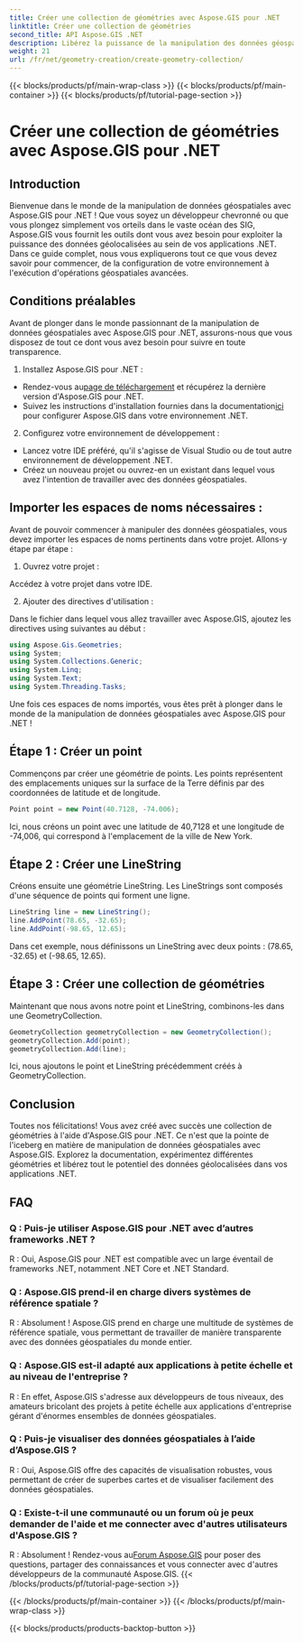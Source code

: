 ```yaml
---
title: Créer une collection de géométries avec Aspose.GIS pour .NET
linktitle: Créer une collection de géométries
second_title: API Aspose.GIS .NET
description: Libérez la puissance de la manipulation des données géospatiales avec Aspose.GIS pour .NET. Créez, visualisez et analysez en toute transparence des données basées sur la localisation dans vos applications .NET.
weight: 21
url: /fr/net/geometry-creation/create-geometry-collection/
---
```


{{< blocks/products/pf/main-wrap-class >}}
{{< blocks/products/pf/main-container >}}
{{< blocks/products/pf/tutorial-page-section >}}

# Créer une collection de géométries avec Aspose.GIS pour .NET


## Introduction

Bienvenue dans le monde de la manipulation de données géospatiales avec Aspose.GIS pour .NET ! Que vous soyez un développeur chevronné ou que vous plongez simplement vos orteils dans le vaste océan des SIG, Aspose.GIS vous fournit les outils dont vous avez besoin pour exploiter la puissance des données géolocalisées au sein de vos applications .NET. Dans ce guide complet, nous vous expliquerons tout ce que vous devez savoir pour commencer, de la configuration de votre environnement à l'exécution d'opérations géospatiales avancées.

## Conditions préalables

Avant de plonger dans le monde passionnant de la manipulation de données géospatiales avec Aspose.GIS pour .NET, assurons-nous que vous disposez de tout ce dont vous avez besoin pour suivre en toute transparence.

1. Installez Aspose.GIS pour .NET :

- Rendez-vous au[page de téléchargement](https://releases.aspose.com/gis/net/) et récupérez la dernière version d'Aspose.GIS pour .NET.
-  Suivez les instructions d'installation fournies dans la documentation[ici](https://reference.aspose.com/gis/net/) pour configurer Aspose.GIS dans votre environnement .NET.

2. Configurez votre environnement de développement :

- Lancez votre IDE préféré, qu'il s'agisse de Visual Studio ou de tout autre environnement de développement .NET.
- Créez un nouveau projet ou ouvrez-en un existant dans lequel vous avez l'intention de travailler avec des données géospatiales.

## Importer les espaces de noms nécessaires :

Avant de pouvoir commencer à manipuler des données géospatiales, vous devez importer les espaces de noms pertinents dans votre projet. Allons-y étape par étape :

1. Ouvrez votre projet :

Accédez à votre projet dans votre IDE.

2. Ajouter des directives d'utilisation :

Dans le fichier dans lequel vous allez travailler avec Aspose.GIS, ajoutez les directives using suivantes au début :

```csharp
using Aspose.Gis.Geometries;
using System;
using System.Collections.Generic;
using System.Linq;
using System.Text;
using System.Threading.Tasks;
```

Une fois ces espaces de noms importés, vous êtes prêt à plonger dans le monde de la manipulation de données géospatiales avec Aspose.GIS pour .NET !


## Étape 1 : Créer un point

Commençons par créer une géométrie de points. Les points représentent des emplacements uniques sur la surface de la Terre définis par des coordonnées de latitude et de longitude.

```csharp
Point point = new Point(40.7128, -74.006);
```

Ici, nous créons un point avec une latitude de 40,7128 et une longitude de -74,006, qui correspond à l'emplacement de la ville de New York.

## Étape 2 : Créer une LineString

Créons ensuite une géométrie LineString. Les LineStrings sont composés d'une séquence de points qui forment une ligne.

```csharp
LineString line = new LineString();
line.AddPoint(78.65, -32.65);
line.AddPoint(-98.65, 12.65);
```

Dans cet exemple, nous définissons un LineString avec deux points : (78.65, -32.65) et (-98.65, 12.65).

## Étape 3 : Créer une collection de géométries

Maintenant que nous avons notre point et LineString, combinons-les dans une GeometryCollection.

```csharp
GeometryCollection geometryCollection = new GeometryCollection();
geometryCollection.Add(point);
geometryCollection.Add(line);
```

Ici, nous ajoutons le point et LineString précédemment créés à GeometryCollection.

## Conclusion

Toutes nos félicitations! Vous avez créé avec succès une collection de géométries à l'aide d'Aspose.GIS pour .NET. Ce n'est que la pointe de l'iceberg en matière de manipulation de données géospatiales avec Aspose.GIS. Explorez la documentation, expérimentez différentes géométries et libérez tout le potentiel des données géolocalisées dans vos applications .NET.

## FAQ

### Q : Puis-je utiliser Aspose.GIS pour .NET avec d’autres frameworks .NET ?

R : Oui, Aspose.GIS pour .NET est compatible avec un large éventail de frameworks .NET, notamment .NET Core et .NET Standard.

### Q : Aspose.GIS prend-il en charge divers systèmes de référence spatiale ?

R : Absolument ! Aspose.GIS prend en charge une multitude de systèmes de référence spatiale, vous permettant de travailler de manière transparente avec des données géospatiales du monde entier.

### Q : Aspose.GIS est-il adapté aux applications à petite échelle et au niveau de l'entreprise ?

R : En effet, Aspose.GIS s'adresse aux développeurs de tous niveaux, des amateurs bricolant des projets à petite échelle aux applications d'entreprise gérant d'énormes ensembles de données géospatiales.

### Q : Puis-je visualiser des données géospatiales à l’aide d’Aspose.GIS ?

R : Oui, Aspose.GIS offre des capacités de visualisation robustes, vous permettant de créer de superbes cartes et de visualiser facilement des données géospatiales.

### Q : Existe-t-il une communauté ou un forum où je peux demander de l'aide et me connecter avec d'autres utilisateurs d'Aspose.GIS ?

 R : Absolument ! Rendez-vous au[Forum Aspose.GIS](https://forum.aspose.com/c/gis/33) pour poser des questions, partager des connaissances et vous connecter avec d'autres développeurs de la communauté Aspose.GIS.
{{< /blocks/products/pf/tutorial-page-section >}}

{{< /blocks/products/pf/main-container >}}
{{< /blocks/products/pf/main-wrap-class >}}

{{< blocks/products/products-backtop-button >}}
